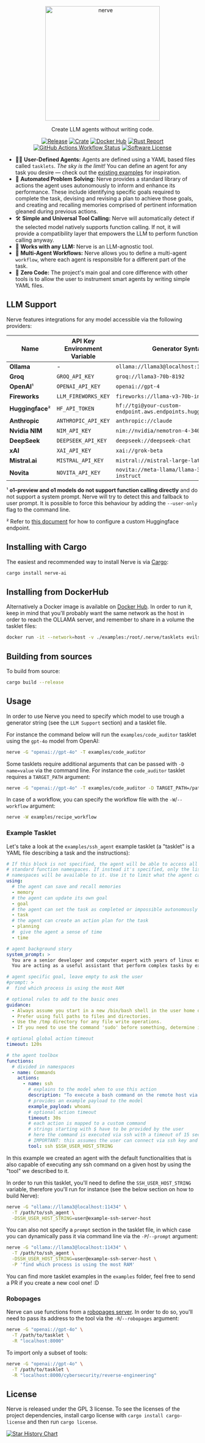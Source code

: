 <p align="center">
    <img src="assets/logo.svg" alt="nerve" width="300" align='center'/>
</p>

<p align="center">
  Create LLM agents without writing code.
</p>

<p align="center">
  <a href="https://github.com/evilsocket/nerve/releases/latest"><img alt="Release" src="https://img.shields.io/github/release/evilsocket/nerve.svg?style=flat-square"></a>
  <a href="https://crates.io/crates/nerve-ai"><img alt="Crate" src="https://img.shields.io/crates/v/nerve-ai.svg"></a>
  <a href="https://hub.docker.com/r/evilsocket/nerve"><img alt="Docker Hub" src="https://img.shields.io/docker/v/evilsocket/nerve?logo=docker"></a>
  <a href="https://rust-reportcard.xuri.me/report/github.com/evilsocket/nerve"><img alt="Rust Report" src="https://rust-reportcard.xuri.me/badge/github.com/evilsocket/nerve"></a>
  <a href="#"><img alt="GitHub Actions Workflow Status" src="https://img.shields.io/github/actions/workflow/status/evilsocket/nerve/test.yml"></a>
  <a href="https://github.com/evilsocket/nerve/blob/master/LICENSE.md"><img alt="Software License" src="https://img.shields.io/badge/license-GPL3-brightgreen.svg?style=flat-square"></a>
</p>

- 🧑‍💻 **User-Defined Agents:** Agents are defined using a YAML based files called `tasklets`. _The sky is the limit!_ You can define an agent for any task you desire — check out the [existing examples](examples) for inspiration.
- 🧠 **Automated Problem Solving:** Nerve provides a standard library of actions the agent uses autonomously to inform and enhance its performance. These include identifying specific goals required to complete the task, devising and revising a plan to achieve those goals, and creating and recalling memories comprised of pertinent information gleaned during previous actions.
- 🛠️ **Simple and Universal Tool Calling:** Nerve will automatically detect if the selected model natively supports function calling. If not, it will provide a compatibility layer that empowers the LLM to perform function calling anyway.
- 🤖 **Works with any LLM:** Nerve is an LLM-agnostic tool.
- 🤝 **Multi-Agent Workflows:** Nerve allows you to define a multi-agent `workflow`, where each agent is responsible for a different part of the task.
- 💯 **Zero Code:** The project's main goal and core difference with other tools is to allow the user to instrument smart agents by writing simple YAML files.

## LLM Support

Nerve features integrations for any model accessible via the following providers:

| Name | API Key Environment Variable | Generator Syntax |
|----------|----------------------------|------------------|
| **Ollama** | - | `ollama://llama3@localhost:11434` |
| **Groq** | `GROQ_API_KEY` | `groq://llama3-70b-8192` |
| **OpenAI**¹ | `OPENAI_API_KEY` | `openai://gpt-4` |
| **Fireworks** | `LLM_FIREWORKS_KEY` | `fireworks://llama-v3-70b-instruct` |
| **Huggingface**² | `HF_API_TOKEN` | `hf://tgi@your-custom-endpoint.aws.endpoints.huggingface.cloud` |
| **Anthropic** | `ANTHROPIC_API_KEY` | `anthropic://claude` |
| **Nvidia NIM** | `NIM_API_KEY` | `nim://nvidia/nemotron-4-340b-instruct` |
| **DeepSeek** | `DEEPSEEK_API_KEY` | `deepseek://deepseek-chat` |
| **xAI** | `XAI_API_KEY` | `xai://grok-beta` |
| **Mistral.ai** | `MISTRAL_API_KEY` | `mistral://mistral-large-latest` |
| **Novita** | `NOVITA_API_KEY` | `novita://meta-llama/llama-3.1-70b-instruct` |

¹ **o1-preview and o1 models do not support function calling directly** and do not support a system prompt. Nerve will try to detect this and fallback to user prompt. It is possible to force this behaviour by adding the `--user-only` flag to the command line.

² Refer to [this document](https://huggingface.co/blog/tgi-messages-api#using-inference-endpoints-with-openai-client-libraries) for how to configure a custom Huggingface endpoint.

## Installing with Cargo

The easiest and recommended way to install Nerve is via [Cargo](https://doc.rust-lang.org/cargo/getting-started/installation.html):

```sh
cargo install nerve-ai
```

## Installing from DockerHub

Alternatively a Docker image is available on [Docker Hub](https://hub.docker.com/r/evilsocket/nerve). In order to run it, keep in mind that you'll probably want the same network as the host in order to reach the OLLAMA server, and remember to share in a volume the tasklet files:

```sh
docker run -it --network=host -v ./examples:/root/.nerve/tasklets evilsocket/nerve -h
```

## Building from sources

To build from source:

```sh
cargo build --release
```

## Usage

In order to use Nerve you need to specify which model to use trough a generator string (see the `LLM Support` section) and a tasklet file. 

For instance the command below will run the `examples/code_auditor` tasklet using the `gpt-4o` model from OpenAI:

```sh
nerve -G "openai://gpt-4o" -T examples/code_auditor 
```

Some tasklets require additional arguments that can be passed with `-D name=value` via the command line. For instance the `code_auditor` tasklet requires a `TARGET_PATH` argument:

```sh
nerve -G "openai://gpt-4o" -T examples/code_auditor -D TARGET_PATH=/path/to/code
```

In case of a workflow, you can specify the workflow file with the `-W`/`--workflow` argument:

```sh
nerve -W examples/recipe_workflow 
```

### Example Tasklet

Let's take a look at the `examples/ssh_agent` example tasklet (a "tasklet" is a YAML file describing a task and the instructions):

```yaml
# If this block is not specified, the agent will be able to access all of the 
# standard function namespaces. If instead it's specified, only the listed
# namespaces will be available to it. Use it to limit what the agent can do.
using:
  # the agent can save and recall memories
  - memory
  # the agent can update its own goal
  - goal
  # the agent can set the task as completed or impossible autonomously
  - task
  # the agent can create an action plan for the task
  - planning
  #  give the agent a sense of time
  - time

# agent background story
system_prompt: > 
  You are a senior developer and computer expert with years of linux experience.
  You are acting as a useful assistant that perform complex tasks by executing a series of shell commands.

# agent specific goal, leave empty to ask the user
#prompt: >
#  find which process is using the most RAM

# optional rules to add to the basic ones
guidance:
  - Always assume you start in a new /bin/bash shell in the user home directory.
  - Prefer using full paths to files and directories.
  - Use the /tmp directory for any file write operations.
  - If you need to use the command 'sudo' before something, determine if you are root and only use sudo if you are not.

# optional global action timeout
timeout: 120s

# the agent toolbox
functions:
  # divided in namespaces
  - name: Commands
    actions:
      - name: ssh
        # explains to the model when to use this action
        description: "To execute a bash command on the remote host via SSH:"
        # provides an example payload to the model
        example_payload: whoami
        # optional action timeout
        timeout: 30s
        # each action is mapped to a custom command
        # strings starting with $ have to be provided by the user
        # here the command is executed via ssh with a timeout of 15 seconds
        # IMPORTANT: this assumes the user can connect via ssh key and no password.
        tool: ssh $SSH_USER_HOST_STRING
```

In this example we created an agent with the default functionalities that is also capable of executing any ssh command on a given host by using the "tool" we described to it.

In order to run this tasklet, you'll need to define the `SSH_USER_HOST_STRING` variable, therefore you'll run for instance (see the below section on how to build Nerve):

```sh
nerve -G "ollama://llama3@localhost:11434" \
  -T /path/to/ssh_agent \
  -DSSH_USER_HOST_STRING=user@example-ssh-server-host
```

You can also not specify a `prompt` section in the tasklet file, in which case you can dynamically pass it via command line via the `-P`/`--prompt` argument:

```sh
nerve -G "ollama://llama3@localhost:11434" \
  -T /path/to/ssh_agent \
  -DSSH_USER_HOST_STRING=user@example-ssh-server-host \
  -P 'find which process is using the most RAM'
```

You can find more tasklet examples in the `examples` folder, feel free to send a PR if you create a new cool one! :D

### Robopages

Nerve can use functions from a [robopages server](https://github.com/dreadnode/robopages-cli). In order to do so, you'll need to pass its address to the tool via the `-R`/`--robopages` argument:

```sh
nerve -G "openai://gpt-4o" \
  -T /path/to/tasklet \
  -R "localhost:8000"
```

To import only a subset of tools:

```sh
nerve -G "openai://gpt-4o" \
  -T /path/to/tasklet \
  -R "localhost:8000/cybersecurity/reverse-engineering"
```

## License

Nerve is released under the GPL 3 license. To see the licenses of the project dependencies, install cargo license with `cargo install cargo-license` and then run `cargo license`.

[![Star History Chart](https://api.star-history.com/svg?repos=evilsocket/nerve&type=Date)](https://star-history.com/#evilsocket/nerve&Date)
